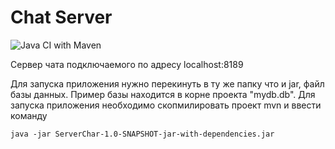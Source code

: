 # Chat Server
![Java CI with Maven](https://github.com/FreeWind6/Chat_server/workflows/Java%20CI%20with%20Maven/badge.svg?branch=master)

Сервер чата подключаемого по адресу localhost:8189

Для запуска приложения нужно перекинуть в ту же папку что и jar, файл базы данных. Пример базы находится в корне проекта "mydb.db".
Для запуска приложения необходимо скопмилировать проект mvn и ввести команду 

    java -jar ServerChar-1.0-SNAPSHOT-jar-with-dependencies.jar
